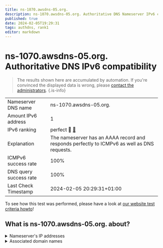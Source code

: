 ```yaml
---
title: ns-1070.awsdns-05.org.
description: ns-1070.awsdns-05.org. Authoritative DNS Nameserver IPv6 compatibility
published: true
date: 2024-02-05T19:29:31
tags: authdns, rank1
editor: markdown
---
```


# ns-1070.awsdns-05.org. Authoritative DNS IPv6 compatibility

> The results shown here are accumulated by automation. If you're convinced the displayed data is wrong, please [contact the administrators](/howto/chat). 
{.is-info}




|   |   |
| - | - |
| Nameserver DNS name | ns-1070.awsdns-05.org.
| Amount IPv6 address | 1
| IPv6 ranking | perfect :1st_place_medal: [🔗](/howto/ranking) |
| Explanation | The nameserver has an AAAA record and responds perfectly to ICMPv6 as well as DNS requests. |
| ICMPv6 success rate | 100%|
| DNS query success rate | 100% |
| Last Check Timestamp | 2024-02-05 20:29:31+01:00 |

To see how this test was performed, please have a look at [our website test criteria howto](/howto/testcriteria/authdns)!


## What is ns-1070.awsdns-05.org. about?




<details>
<summary>Nameserver's IP addresses</summary>

2600:9000:5304:2e00::1

</details>



<details>
<summary>Associated domain names</summary>

www.gsk.com

</details>
